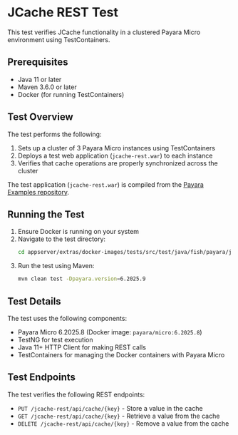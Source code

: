 # JCache REST Test

This test verifies JCache functionality in a clustered Payara Micro environment using TestContainers.

## Prerequisites

- Java 11 or later
- Maven 3.6.0 or later
- Docker (for running TestContainers)

## Test Overview

The test performs the following:
1. Sets up a cluster of 3 Payara Micro instances using TestContainers
2. Deploys a test web application (`jcache-rest.war`) to each instance
3. Verifies that cache operations are properly synchronized across the cluster

The test application (`jcache-rest.war`) is compiled from the [Payara Examples repository](https://github.com/payara/Payara-Examples/tree/main/javaee/jcache/jcache-rest).

## Running the Test

1. Ensure Docker is running on your system
2. Navigate to the test directory:
   ```bash
   cd appserver/extras/docker-images/tests/src/test/java/fish/payara/jcache-test
   ```
3. Run the test using Maven:
   ```bash
   mvn clean test -Dpayara.version=6.2025.9
   ```

## Test Details

The test uses the following components:
- Payara Micro 6.2025.8 (Docker image: `payara/micro:6.2025.8`)
- TestNG for test execution
- Java 11+ HTTP Client for making REST calls
- TestContainers for managing the Docker containers with Payara Micro

## Test Endpoints

The test verifies the following REST endpoints:
- `PUT /jcache-rest/api/cache/{key}` - Store a value in the cache
- `GET /jcache-rest/api/cache/{key}` - Retrieve a value from the cache
- `DELETE /jcache-rest/api/cache/{key}` - Remove a value from the cache
